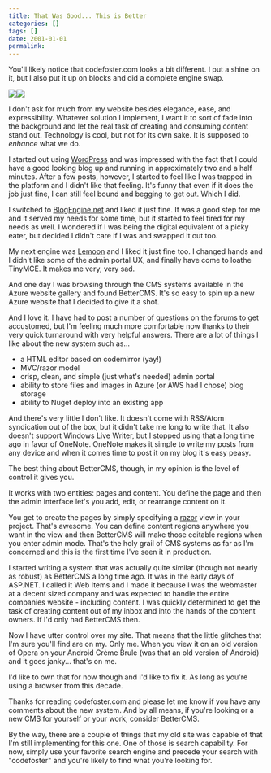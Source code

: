 ```yaml
---
title: That Was Good... This is Better
categories: []
tags: []
date: 2001-01-01
permalink: 
---
```


You'll likely notice that codefoster.com looks a bit different. I put a shine on it, but I also put it up on blocks and did a complete engine swap.

![](http://codefoster.blob.core.windows.net/site/image/2a4983011b56488fa9b2723283ae9821/better_01_1.png)![](http://codefoster.blob.core.windows.net/site/image/a83c0cb72038486dbb8daec8ad2fe3a7/better_02_1.png)

I don't ask for much from my website besides elegance, ease, and expressibility. Whatever solution I implement, I want it to sort of fade into the background and let the real task of creating and consuming content stand out. Technology is cool, but not for its own sake. It is supposed to _enhance_ what we do.

I started out using [WordPress](http://wordpress.org) and was impressed with the fact that I could have a good looking blog up and running in approximately two and a half minutes. After a few posts, however, I started to feel like I was trapped in the platform and I didn't like that feeling. It's funny that even if it does the job just fine, I can still feel bound and begging to get out. Which I did.

I switched to [BlogEngine.net](http://dotnetblogengine.net/) and liked it just fine. It was a good step for me and it served my needs for some time, but it started to feel tired for my needs as well. I wondered if I was being the digital equivalent of a picky eater, but decided I didn't care if I was and swapped it out too.

My next engine was [Lemoon](http://lemoon.com) and I liked it just fine too. I changed hands and I didn't like some of the admin portal UX, and finally have come to loathe TinyMCE. It makes me very, very sad.

And one day I was browsing through the CMS systems available in the Azure website gallery and found BetterCMS. It's so easy to spin up a new Azure website that I decided to give it a shot.

And I love it. I have had to post a number of questions on [the forums](http://bettercms.com/support) to get accustomed, but I'm feeling much more comfortable now thanks to their very quick turnaround with very helpful answers. There are a lot of things I like about the new system such as...

*   a HTML editor based on codemirror (yay!)
*   MVC/razor model
*   crisp, clean, and simple (just what's needed) admin portal
*   ability to store files and images in Azure (or AWS had I chose) blog storage
*   ability to Nuget deploy into an existing app

And there's very little I don't like. It doesn't come with RSS/Atom syndication out of the box, but it didn't take me long to write that. It also doesn't support Windows Live Writer, but I stopped using that a long time ago in favor of OneNote. OneNote makes it simple to write my posts from any device and when it comes time to post it on my blog it's easy peasy.

The best thing about BetterCMS, though, in my opinion is the level of control it gives you.

It works with two entities: pages and content. You define the page and then the admin interface let's you add, edit, or rearrange content on it.

You get to create the pages by simply specifying a [razor](http://weblogs.asp.net/scottgu/introducing-razor) view in your project. That's awesome. You can define content regions anywhere you want in the view and then BetterCMS will make those editable regions when you enter admin mode. That's the holy grail of CMS systems as far as I'm concerned and this is the first time I've seen it in production.

I started writing a system that was actually quite similar (though not nearly as robust) as BetterCMS a long time ago. It was in the early days of ASP.NET. I called it Web Items and I made it because I was the webmaster at a decent sized company and was expected to handle the entire companies website - including content. I was quickly determined to get the task of creating content out of my inbox and into the hands of the content owners. If I'd only had BetterCMS then.

Now I have utter control over my site. That means that the little glitches that I'm sure you'll find are on my. Only me. When you view it on an old version of Opera on your Android Cr&egrave;me Brule (was that an old version of Android) and it goes janky... that's on me.

I'd like to own that for now though and I'd like to fix it. As long as you're using a browser from this decade.

Thanks for reading codefoster.com and please let me know if you have any comments about the new system. And by all means, if you're looking or a new CMS for yourself or your work, consider BetterCMS.

By the way, there are a couple of things that my old site was capable of that I'm still implementing for this one. One of those is search capability. For now, simply use your favorite search engine and precede your search with "codefoster" and you're likely to find what you're looking for.